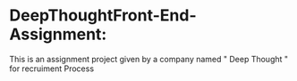# DeepThoughtFront-End-Assignment:
This is an assignment project given by a company named " Deep Thought " for recruiment Process

